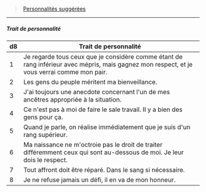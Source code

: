 ﻿---
!PersonalityTraitItem
Id: background_sangbleu_hd.md#trait-de-personnalité
ParentLink: background_sangbleu_hd.md#personnalités-suggérées
Name: Trait de personnalité
ParentName: Personnalités suggérées
NameLevel: 5
Attributes: {}
---
> [Personnalités suggérées](hd_background_sangbleu_personnalites_suggerees.md)

---

##### Trait de personnalité

|d8|Trait de personnalité|
|---|---|
|1|Je regarde tous ceux que je considère comme étant de rang inférieur avec mépris, mais gagnez mon respect, et je vous verrai comme mon pair.|
|2|Les gens du peuple méritent ma bienveillance.|
|3|J'ai toujours une anecdote concernant l'un de mes ancêtres appropriée à la situation.|
|4|Ce n'est pas à moi de faire le sale travail. Il y a bien des gens pour ça.|
|5|Quand je parle, on réalise immédiatement que je suis d'un rang supérieur.|
|6|Ma naissance ne m'octroie pas le droit de traiter différemment ceux qui sont au-dessous de moi. Je leur dois le respect.|
|7|Tout affront doit être réparé. Dans le sang si nécessaire.|
|8|Je ne refuse jamais un défi, il en va de mon honneur.|

